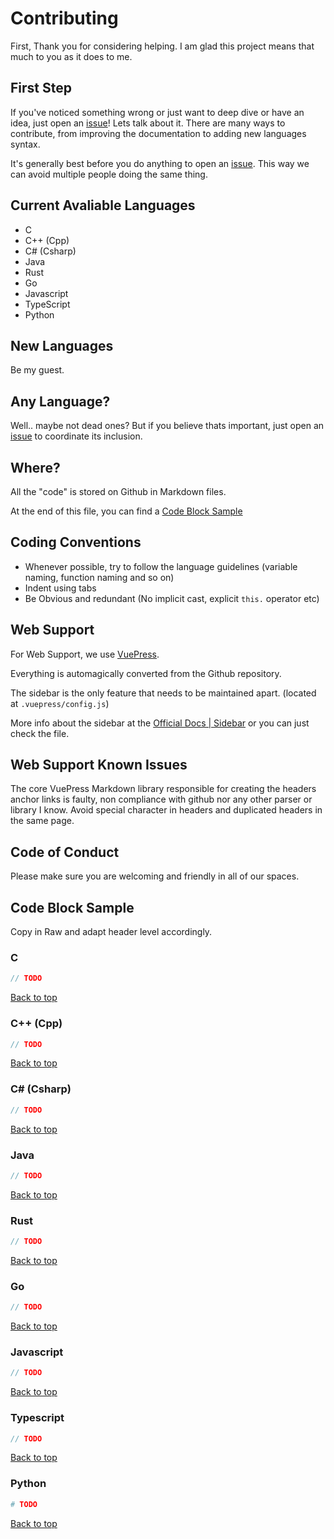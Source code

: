 # Contributing

First, Thank you for considering helping. I am glad this project means that much to you as it does to me.

## First Step

If you've noticed something wrong or just want to deep dive or have an idea, just open an [issue](https://github.com/LeonnardoVerol/Programming-Languages-Syntax-Reference/issues)! Lets talk about it. There are many ways to contribute, from improving the documentation to adding new languages syntax.

It's generally best before you do anything to open an [issue](https://github.com/LeonnardoVerol/Programming-Languages-Syntax-Reference/issues). This way we can avoid multiple people doing the same thing.

## Current Avaliable Languages

- C
- C++ (Cpp)
- C# (Csharp)
- Java
- Rust
- Go
- Javascript
- TypeScript
- Python

## New Languages

Be my guest.

## Any Language?

Well.. maybe not dead ones? But if you believe thats important, just open an [issue](https://github.com/LeonnardoVerol/Programming-Languages-Syntax-Reference/issues) to coordinate its inclusion.

## Where?

All the "code" is stored on Github in Markdown files.

At the end of this file, you can find a [Code Block Sample](#code-block-sample)

## Coding Conventions

- Whenever possible, try to follow the language guidelines (variable naming, function naming and so on)
- Indent using tabs
- Be Obvious and redundant (No implicit cast, explicit `this.` operator etc)

## Web Support

For Web Support, we use [VuePress](https://vuepress.vuejs.org/).

Everything is automagically converted from the Github repository.

The sidebar is the only feature that needs to be maintained apart. (located at `.vuepress/config.js`)

More info about the sidebar at the [Official Docs | Sidebar](https://vuepress.vuejs.org/theme/default-theme-config.html#sidebar) or you can just check the file.

## Web Support Known Issues

The core VuePress Markdown library responsible for creating the headers anchor links is faulty, non compliance with github nor any other parser or library I know. Avoid special character in headers and duplicated headers in the same page.

## Code of Conduct

Please make sure you are welcoming and friendly in all of our spaces.

## Code Block Sample

Copy in Raw and adapt header level accordingly.

### C

```C
// TODO
```

[Back to top](#top)

### C++ (Cpp)

```Cpp
// TODO
```

[Back to top](#top)

### C# (Csharp)

```Cs
// TODO
```

[Back to top](#top)

### Java

```Java
// TODO
```

[Back to top](#top)

### Rust

```Rust
// TODO
```

[Back to top](#top)

### Go

```Go
// TODO
```

[Back to top](#top)

### Javascript

```Javascript
// TODO
```

[Back to top](#top)

### Typescript

```Typescript
// TODO
```

[Back to top](#top)

### Python

```Python
# TODO
```

[Back to top](#top)
